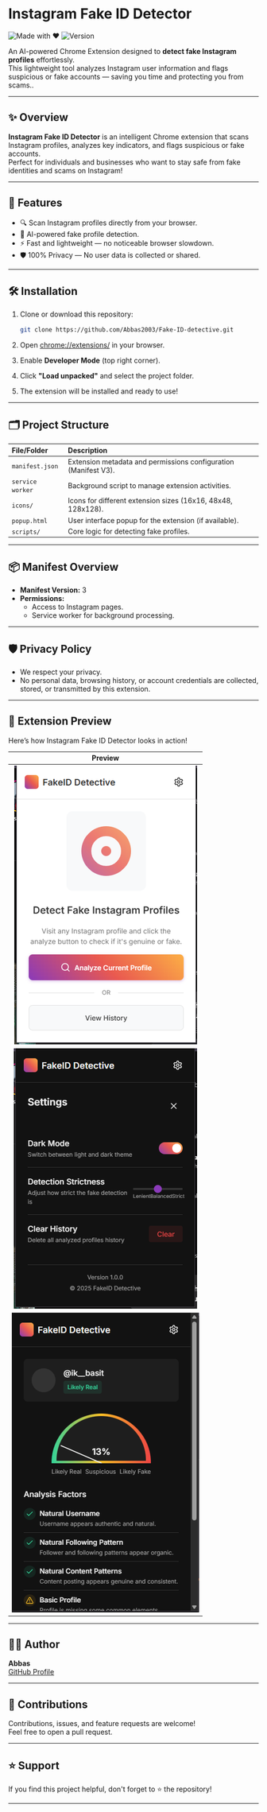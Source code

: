 # Instagram Fake ID Detector

![Made with ❤️](https://img.shields.io/badge/Made%20with-Chrome%20Extensions-blue) ![Version](https://img.shields.io/badge/Version-1.0.0-green)

An AI-powered Chrome Extension designed to **detect fake Instagram profiles** effortlessly.  
This lightweight tool analyzes Instagram user information and flags suspicious or fake accounts — saving you time and protecting you from scams..

---
## ✨ Overview

**Instagram Fake ID Detector** is an intelligent Chrome extension that scans Instagram profiles, analyzes key indicators, and flags suspicious or fake accounts.  
Perfect for individuals and businesses who want to stay safe from fake identities and scams on Instagram!

---

## 🚀 Features
- 🔍 Scan Instagram profiles directly from your browser.
- 🤖 AI-powered fake profile detection.
- ⚡ Fast and lightweight — no noticeable browser slowdown.
- 🛡️ 100% Privacy — No user data is collected or shared.

---

## 🛠 Installation

1. Clone or download this repository:
   ```bash
   git clone https://github.com/Abbas2003/Fake-ID-detective.git
   ```

2. Open [chrome://extensions/](chrome://extensions/) in your browser.

3. Enable **Developer Mode** (top right corner).

4. Click **"Load unpacked"** and select the project folder.

5. The extension will be installed and ready to use!

---

## 🗂 Project Structure
| File/Folder | Description |
|:------------|:------------|
| `manifest.json` | Extension metadata and permissions configuration (Manifest V3). |
| `service worker` | Background script to manage extension activities. |
| `icons/` | Icons for different extension sizes (16x16, 48x48, 128x128). |
| `popup.html` | User interface popup for the extension (if available). |
| `scripts/` | Core logic for detecting fake profiles. |

---

## 📦 Manifest Overview

- **Manifest Version:** 3
- **Permissions:** 
  - Access to Instagram pages.
  - Service worker for background processing.

---

## 🛡️ Privacy Policy

- We respect your privacy.  
- No personal data, browsing history, or account credentials are collected, stored, or transmitted by this extension.

---

## 📸 Extension Preview
Here’s how Instagram Fake ID Detector looks in action!

| Preview |
|:-------:|
| ![Extension Preview](./assets/preview_1.png)
| ![Extension Preview](./assets/preview_2.png)
| ![Extension Preview](./assets/preview_3.png)
---

## 🧑‍💻 Author

**Abbas**  
[GitHub Profile](https://github.com/Abbas2003)

---

## 🤝 Contributions

Contributions, issues, and feature requests are welcome!  
Feel free to open a pull request.

---

## ⭐ Support

If you find this project helpful, don't forget to ⭐ the repository!

---

